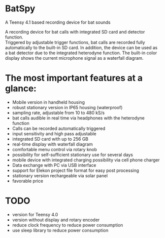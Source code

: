 # BatSpy
A Teensy 4.1 based recording device for bat sounds

A recording device for bat calls with integrated SD card and detector function.  
Triggered by adjustable trigger functions, bat calls are recorded fully automatically to the built-in SD card. In addition, the device can be used as a bat detector due to the integrated heterodyne function. The built-in color display shows the current microphone signal as a waterfall diagram. 

# The most important features at a glance:
- Mobile version in handheld housing
- robust stationary version in IP65 housing (waterproof)
- sampling rate, adjustable from 10 to 480 kS/s
- bat calls audible in real time via headphones with the heterodyne function
- Calls can be recorded automatically triggered
- input sensitivity and high pass adjustable
- integrated SD card with up to 256 GB
- real-time display with waterfall diagram
- comfortable menu control via rotary knob
- possibility for self-sufficient stationary use for several days
- mobile device with integrated charging possibility via cell phone charger
- Data exchange with PC via USB interface
- support for Elekon project file format for easy post processing
- stationary version rechargeable via solar panel
- favorable price

# TODO
- version for Teensy 4.0
- version without display and rotary encoder
- reduce clock frequency to reduce power consumption
- use sleep library to reduce power consumption
